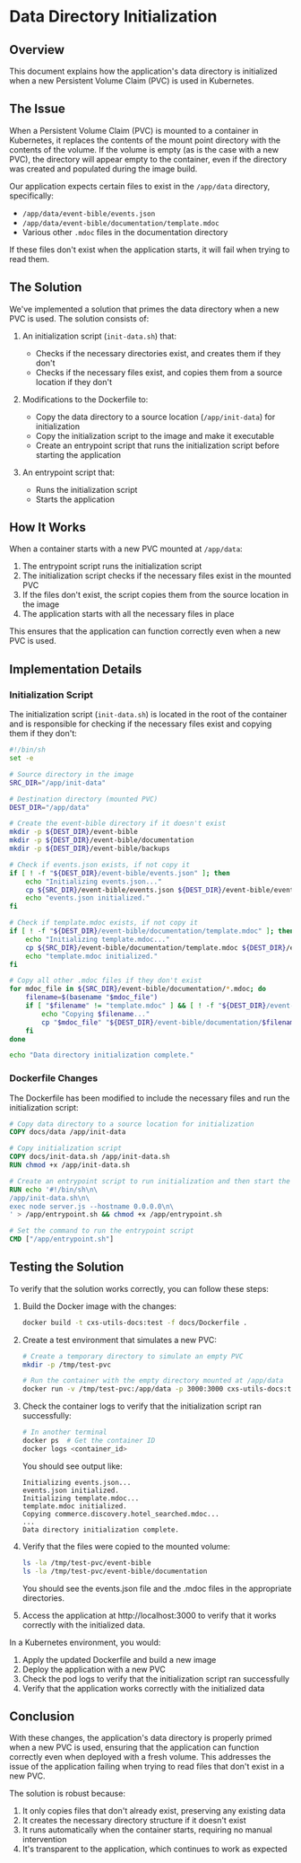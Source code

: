 # Data Directory Initialization

## Overview

This document explains how the application's data directory is initialized when a new Persistent Volume Claim (PVC) is used in Kubernetes.

## The Issue

When a Persistent Volume Claim (PVC) is mounted to a container in Kubernetes, it replaces the contents of the mount point directory with the contents of the volume. If the volume is empty (as is the case with a new PVC), the directory will appear empty to the container, even if the directory was created and populated during the image build.

Our application expects certain files to exist in the `/app/data` directory, specifically:
- `/app/data/event-bible/events.json`
- `/app/data/event-bible/documentation/template.mdoc`
- Various other `.mdoc` files in the documentation directory

If these files don't exist when the application starts, it will fail when trying to read them.

## The Solution

We've implemented a solution that primes the data directory when a new PVC is used. The solution consists of:

1. An initialization script (`init-data.sh`) that:
   - Checks if the necessary directories exist, and creates them if they don't
   - Checks if the necessary files exist, and copies them from a source location if they don't

2. Modifications to the Dockerfile to:
   - Copy the data directory to a source location (`/app/init-data`) for initialization
   - Copy the initialization script to the image and make it executable
   - Create an entrypoint script that runs the initialization script before starting the application

3. An entrypoint script that:
   - Runs the initialization script
   - Starts the application

## How It Works

When a container starts with a new PVC mounted at `/app/data`:

1. The entrypoint script runs the initialization script
2. The initialization script checks if the necessary files exist in the mounted PVC
3. If the files don't exist, the script copies them from the source location in the image
4. The application starts with all the necessary files in place

This ensures that the application can function correctly even when a new PVC is used.

## Implementation Details

### Initialization Script

The initialization script (`init-data.sh`) is located in the root of the container and is responsible for checking if the necessary files exist and copying them if they don't:

```sh
#!/bin/sh
set -e

# Source directory in the image
SRC_DIR="/app/init-data"

# Destination directory (mounted PVC)
DEST_DIR="/app/data"

# Create the event-bible directory if it doesn't exist
mkdir -p ${DEST_DIR}/event-bible
mkdir -p ${DEST_DIR}/event-bible/documentation
mkdir -p ${DEST_DIR}/event-bible/backups

# Check if events.json exists, if not copy it
if [ ! -f "${DEST_DIR}/event-bible/events.json" ]; then
    echo "Initializing events.json..."
    cp ${SRC_DIR}/event-bible/events.json ${DEST_DIR}/event-bible/events.json
    echo "events.json initialized."
fi

# Check if template.mdoc exists, if not copy it
if [ ! -f "${DEST_DIR}/event-bible/documentation/template.mdoc" ]; then
    echo "Initializing template.mdoc..."
    cp ${SRC_DIR}/event-bible/documentation/template.mdoc ${DEST_DIR}/event-bible/documentation/template.mdoc
    echo "template.mdoc initialized."
fi

# Copy all other .mdoc files if they don't exist
for mdoc_file in ${SRC_DIR}/event-bible/documentation/*.mdoc; do
    filename=$(basename "$mdoc_file")
    if [ "$filename" != "template.mdoc" ] && [ ! -f "${DEST_DIR}/event-bible/documentation/$filename" ]; then
        echo "Copying $filename..."
        cp "$mdoc_file" "${DEST_DIR}/event-bible/documentation/$filename"
    fi
done

echo "Data directory initialization complete."
```

### Dockerfile Changes

The Dockerfile has been modified to include the necessary files and run the initialization script:

```dockerfile
# Copy data directory to a source location for initialization
COPY docs/data /app/init-data

# Copy initialization script
COPY docs/init-data.sh /app/init-data.sh
RUN chmod +x /app/init-data.sh

# Create an entrypoint script to run initialization and then start the app
RUN echo '#!/bin/sh\n\
/app/init-data.sh\n\
exec node server.js --hostname 0.0.0.0\n\
' > /app/entrypoint.sh && chmod +x /app/entrypoint.sh

# Set the command to run the entrypoint script
CMD ["/app/entrypoint.sh"]
```

## Testing the Solution

To verify that the solution works correctly, you can follow these steps:

1. Build the Docker image with the changes:
   ```bash
   docker build -t cxs-utils-docs:test -f docs/Dockerfile .
   ```

2. Create a test environment that simulates a new PVC:
   ```bash
   # Create a temporary directory to simulate an empty PVC
   mkdir -p /tmp/test-pvc
   
   # Run the container with the empty directory mounted at /app/data
   docker run -v /tmp/test-pvc:/app/data -p 3000:3000 cxs-utils-docs:test
   ```

3. Check the container logs to verify that the initialization script ran successfully:
   ```bash
   # In another terminal
   docker ps  # Get the container ID
   docker logs <container_id>
   ```
   
   You should see output like:
   ```
   Initializing events.json...
   events.json initialized.
   Initializing template.mdoc...
   template.mdoc initialized.
   Copying commerce.discovery.hotel_searched.mdoc...
   ...
   Data directory initialization complete.
   ```

4. Verify that the files were copied to the mounted volume:
   ```bash
   ls -la /tmp/test-pvc/event-bible
   ls -la /tmp/test-pvc/event-bible/documentation
   ```
   
   You should see the events.json file and the .mdoc files in the appropriate directories.

5. Access the application at http://localhost:3000 to verify that it works correctly with the initialized data.

In a Kubernetes environment, you would:

1. Apply the updated Dockerfile and build a new image
2. Deploy the application with a new PVC
3. Check the pod logs to verify that the initialization script ran successfully
4. Verify that the application works correctly with the initialized data

## Conclusion

With these changes, the application's data directory is properly primed when a new PVC is used, ensuring that the application can function correctly even when deployed with a fresh volume. This addresses the issue of the application failing when trying to read files that don't exist in a new PVC.

The solution is robust because:
1. It only copies files that don't already exist, preserving any existing data
2. It creates the necessary directory structure if it doesn't exist
3. It runs automatically when the container starts, requiring no manual intervention
4. It's transparent to the application, which continues to work as expected